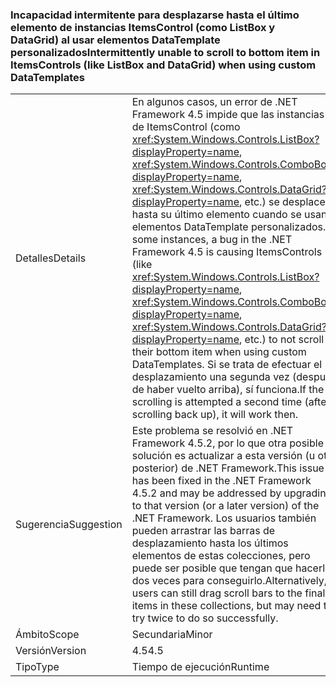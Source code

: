 ### <a name="intermittently-unable-to-scroll-to-bottom-item-in-itemscontrols-like-listbox-and-datagrid-when-using-custom-datatemplates"></a><span data-ttu-id="527c9-101">Incapacidad intermitente para desplazarse hasta el último elemento de instancias ItemsControl (como ListBox y DataGrid) al usar elementos DataTemplate personalizados</span><span class="sxs-lookup"><span data-stu-id="527c9-101">Intermittently unable to scroll to bottom item in ItemsControls (like ListBox and DataGrid) when using custom DataTemplates</span></span>

|   |   |
|---|---|
|<span data-ttu-id="527c9-102">Detalles</span><span class="sxs-lookup"><span data-stu-id="527c9-102">Details</span></span>|<span data-ttu-id="527c9-103">En algunos casos, un error de .NET Framework 4.5 impide que las instancias de ItemsControl (como <xref:System.Windows.Controls.ListBox?displayProperty=name>, <xref:System.Windows.Controls.ComboBox?displayProperty=name>, <xref:System.Windows.Controls.DataGrid?displayProperty=name>, etc.) se desplacen hasta su último elemento cuando se usan elementos DataTemplate personalizados.</span><span class="sxs-lookup"><span data-stu-id="527c9-103">In some instances, a bug in the .NET Framework 4.5 is causing ItemsControls (like <xref:System.Windows.Controls.ListBox?displayProperty=name>, <xref:System.Windows.Controls.ComboBox?displayProperty=name>, <xref:System.Windows.Controls.DataGrid?displayProperty=name>, etc.) to not scroll to their bottom item when using custom DataTemplates.</span></span> <span data-ttu-id="527c9-104">Si se trata de efectuar el desplazamiento una segunda vez (después de haber vuelto arriba), sí funciona.</span><span class="sxs-lookup"><span data-stu-id="527c9-104">If the scrolling is attempted a second time (after scrolling back up), it will work then.</span></span>|
|<span data-ttu-id="527c9-105">Sugerencia</span><span class="sxs-lookup"><span data-stu-id="527c9-105">Suggestion</span></span>|<span data-ttu-id="527c9-106">Este problema se resolvió en .NET Framework 4.5.2, por lo que otra posible solución es actualizar a esta versión (u otra posterior) de .NET Framework.</span><span class="sxs-lookup"><span data-stu-id="527c9-106">This issue has been fixed in the .NET Framework 4.5.2 and may be addressed by upgrading to that version (or a later version) of the .NET Framework.</span></span> <span data-ttu-id="527c9-107">Los usuarios también pueden arrastrar las barras de desplazamiento hasta los últimos elementos de estas colecciones, pero puede ser posible que tengan que hacerlo dos veces para conseguirlo.</span><span class="sxs-lookup"><span data-stu-id="527c9-107">Alternatively, users can still drag scroll bars to the final items in these collections, but may need to try twice to do so successfully.</span></span>|
|<span data-ttu-id="527c9-108">Ámbito</span><span class="sxs-lookup"><span data-stu-id="527c9-108">Scope</span></span>|<span data-ttu-id="527c9-109">Secundaria</span><span class="sxs-lookup"><span data-stu-id="527c9-109">Minor</span></span>|
|<span data-ttu-id="527c9-110">Versión</span><span class="sxs-lookup"><span data-stu-id="527c9-110">Version</span></span>|<span data-ttu-id="527c9-111">4.5</span><span class="sxs-lookup"><span data-stu-id="527c9-111">4.5</span></span>|
|<span data-ttu-id="527c9-112">Tipo</span><span class="sxs-lookup"><span data-stu-id="527c9-112">Type</span></span>|<span data-ttu-id="527c9-113">Tiempo de ejecución</span><span class="sxs-lookup"><span data-stu-id="527c9-113">Runtime</span></span>|

